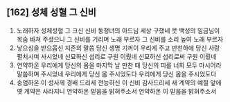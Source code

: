 ## [162] 성체 성혈 그 신비

1) 노래하자 성체성혈 그 크신 신비 동정녀의 아드님 세상 구했네 뭇 백성의 임금님이 목숨 바쳐 주셨으니 그 신비를 기리며 노래 부르자 그 신비를 소리 높여 노래 부르자
2) 낳으심을 받으옵신 지존의 말씀 당신 생명 기꺼이 우리게 주고 만천하에 당신 사랑 펼치시며 사시었네 신묘하신 섭리로 구원 이뤘네 신묘하신 섭리로써 구원 이뤘네
3) 연약하온 우리에게 당신의 몸을 마지막 날 만찬 때 당신의 피를 너희 모두 마시어라 말씀하며 주시었네 우리에게 당신 몸 주시었도다 우리에게 당신 몸을 주시었도다
4) 숭엄하온 이 성사께 경배 드리세 전능하신 이 신비 감사드리세 새 계약의 예절 앞에 옛 계약은 사라지니 연약하온 믿음을 밝혀주소서 연약하온 이 믿음을 밝혀주소서
